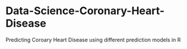 # Data-Science-Coronary-Heart-Disease
Predicting Coroary Heart Disease using different prediction models in R
